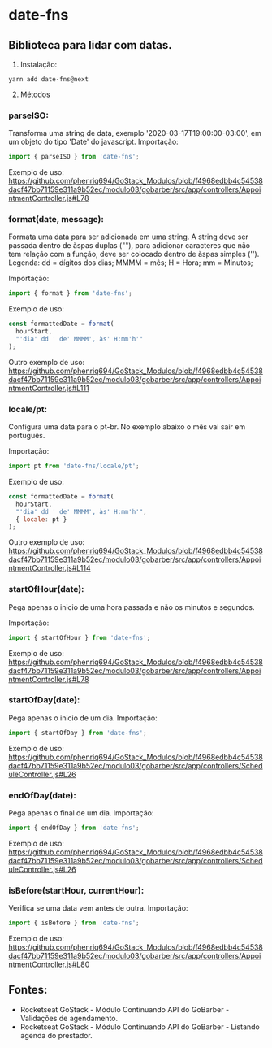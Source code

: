 # date-fns
## Biblioteca para lidar com datas. 
1. Instalação:
```
yarn add date-fns@next
```

2. Métodos
### parseISO:
Transforma uma string de data, exemplo '2020-03-17T19:00:00-03:00', em um objeto do tipo 'Date' do javascript. 
Importação:
```javascript
import { parseISO } from 'date-fns';
```
Exemplo de uso: https://github.com/phenriq694/GoStack_Modulos/blob/f4968edbb4c54538dacf47bb71159e311a9b52ec/modulo03/gobarber/src/app/controllers/AppointmentController.js#L78

### format(date, message):
Formata uma data para ser adicionada em uma string. A string deve ser passada dentro de àspas duplas (""), para adicionar caracteres que não tem relação com a função, deve ser colocado dentro de àspas simples (''). 
Legenda:
dd = dígitos dos dias;
MMMM = mês;
H = Hora;
mm = Minutos;

Importação: 
```javascript
import { format } from 'date-fns';
```
Exemplo de uso:
```javascript
const formattedDate = format(
  hourStart,
  "'dia' dd ' de' MMMM', às' H:mm'h'" 
);
``` 
Outro exemplo de uso:
https://github.com/phenriq694/GoStack_Modulos/blob/f4968edbb4c54538dacf47bb71159e311a9b52ec/modulo03/gobarber/src/app/controllers/AppointmentController.js#L111

### locale/pt:
Configura uma data para o pt-br. No exemplo abaixo o mês vai sair em português.

Importação: 
```javascript
import pt from 'date-fns/locale/pt';
```
Exemplo de uso:
```javascript
const formattedDate = format(
  hourStart,
  "'dia' dd ' de' MMMM', às' H:mm'h'",
  { locale: pt }
);
``` 
Outro exemplo de uso:
https://github.com/phenriq694/GoStack_Modulos/blob/f4968edbb4c54538dacf47bb71159e311a9b52ec/modulo03/gobarber/src/app/controllers/AppointmentController.js#L114

### startOfHour(date):
Pega apenas o inicio de uma hora passada e não os minutos e segundos.

Importação:
```javascript
import { startOfHour } from 'date-fns';
```
Exemplo de uso: https://github.com/phenriq694/GoStack_Modulos/blob/f4968edbb4c54538dacf47bb71159e311a9b52ec/modulo03/gobarber/src/app/controllers/AppointmentController.js#L78

### startOfDay(date):
Pega apenas o inicio de um dia.
Importação:
```javascript
import { startOfDay } from 'date-fns';
```
Exemplo de uso: https://github.com/phenriq694/GoStack_Modulos/blob/f4968edbb4c54538dacf47bb71159e311a9b52ec/modulo03/gobarber/src/app/controllers/ScheduleController.js#L26

### endOfDay(date):
Pega apenas o final de um dia.
Importação:
```javascript
import { endOfDay } from 'date-fns';
```
Exemplo de uso: https://github.com/phenriq694/GoStack_Modulos/blob/f4968edbb4c54538dacf47bb71159e311a9b52ec/modulo03/gobarber/src/app/controllers/ScheduleController.js#L26

### isBefore(startHour, currentHour):
Verifica se uma data vem antes de outra. 
Importação:
```javascript
import { isBefore } from 'date-fns';
```
Exemplo de uso: https://github.com/phenriq694/GoStack_Modulos/blob/f4968edbb4c54538dacf47bb71159e311a9b52ec/modulo03/gobarber/src/app/controllers/AppointmentController.js#L80


## Fontes:
- Rocketseat GoStack - Módulo Continuando API do GoBarber - Validações de agendamento.
- Rocketseat GoStack - Módulo Continuando API do GoBarber - Listando agenda do prestador.